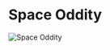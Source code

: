 # Space Oddity

![Space Oddity](https://cdn-images-1.medium.com/max/2000/1*Yj1QaL_OUJqai3pcyv-oUw.jpeg)
